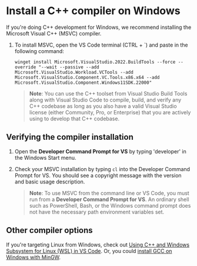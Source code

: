 <h1 data-loc-id="walkthrough.windows.install.compiler">Install a C++ compiler on Windows</h1>
<p data-loc-id="walkthrough.windows.text1">If you&#39;re doing C++ development for Windows, we recommend installing the Microsoft Visual C++ (MSVC) compiler.</p>
<ol>
<li><p data-loc-id="walkthrough.windows.text2">To install MSVC, open the VS Code terminal (CTRL + `) and paste in the following command:
<pre><code style="white-space: pre-wrap;">winget install Microsoft.VisualStudio.2022.BuildTools --force --override "--wait --passive --add Microsoft.VisualStudio.Workload.VCTools --add Microsoft.VisualStudio.Component.VC.Tools.x86.x64 --add Microsoft.VisualStudio.Component.Windows11SDK.22000"</code></pre>
</li>
<blockquote>
<p><strong data-loc-id="walkthrough.windows.note1">Note</strong>: <span data-loc-id="walkthrough.windows.note1.text">You can use the C++ toolset from Visual Studio Build Tools along with Visual Studio Code to compile, build, and verify any C++ codebase as long as you also have a valid Visual Studio license (either Community, Pro, or Enterprise) that you are actively using to develop that C++ codebase.</span></p>
</blockquote>
</li>
</ol>
<h2 data-loc-id="walkthrough.windows.verify.compiler">Verifying the compiler installation</h2>
<ol>
<li><p data-loc-id="walkthrough.windows.open.command.prompt">Open the <strong data-loc-id="walkthrough.windows.command.prompt.name1">Developer Command Prompt for VS</strong> by typing &#39;developer&#39; in the Windows Start menu.</p>
</li>
<li><p data-loc-id="walkthrough.windows.check.install">Check your MSVC installation by typing <code>cl</code> into the Developer Command Prompt for VS. You should see a copyright message with the version and basic usage description.</p>
<blockquote>
<p><strong data-loc-id="walkthrough.windows.note2">Note</strong>: <span data-loc-id="walkthrough.windows.note2.text">To use MSVC from the command line or VS Code, you must run from a <strong data-loc-id="walkthrough.windows.command.prompt.name2">Developer Command Prompt for VS</strong>. An ordinary shell such as <span>PowerShell</span>, <span>Bash</span>, or the Windows command prompt does not have the necessary path environment variables set.</span></p>
</blockquote>
</li>
</ol>
<h2 data-loc-id="walkthrough.windows.other.compilers">Other compiler options</h2>
<p data-loc-id="walkthrough.windows.text3">If you&#39;re targeting Linux from Windows, check out <a href="HTTPS://code.visualstudio.com/docs/cpp/config-wsl" data-loc-id="walkthrough.windows.link.title1">Using C++ and Windows Subsystem for Linux (WSL) in VS Code</a>. Or, you could <a href="HTTPS://code.visualstudio.com/docs/cpp/config-mingw" data-loc-id="walkthrough.windows.link.title2">install GCC on Windows with MinGW</a>.</p>
